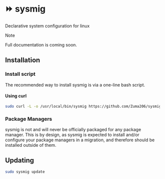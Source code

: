 # ⏩ sysmig

Declarative system configuration for linux

> [!NOTE]
> Full documentation is coming soon.

## Installation

### Install script

The recommended way to install sysmig is via a one-line bash script.

#### Using curl

```sh
sudo curl -L -o /usr/local/bin/sysmig https://github.com/Zuma206/sysmig/releases/download/v1.1.0/sysmig && sudo chmod +x /usr/local/bin/sysmig
```

### Package Managers

sysmig is not and will never be officially packaged for any package manager. This is by design, as sysmig is expected to install and/or configure your package managers in a migration, and therefore should be installed outside of them.

## Updating

```sh
sudo sysmig update
```
